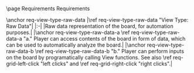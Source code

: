 \page Requirements Requirements

\anchor req-view-type-raw-data
|\ref req-view-type-raw-data "View Type: Raw Data"|
|:-|
|Raw data representation of the board, for automation purposes.|
|\anchor req-view-type-raw-data-a \ref req-view-type-raw-data-a "a." Player can access contents of the board in form of data, which can be used to automatically analyze the board.|
|\anchor req-view-type-raw-data-b \ref req-view-type-raw-data-b "b." Player can perform inputs on the board by programatically calling View functions. See also \ref req-grid-left-click "left clicks" and \ref req-grid-right-click "right clicks".|
